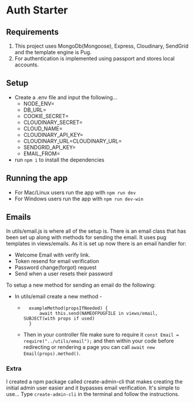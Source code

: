 # Auth Starter
## Requirements
1. This project uses MongoDb(Mongoose), Express, Cloudinary, SendGrid and the template engine is Pug.
2. For authentication is implemented using passport and stores local accounts.
## Setup
* Create a .env file and input the following...
    - NODE_ENV=
    - DB_URL=
    - COOKIE_SECRET=
    - CLOUDINARY_SECRET=
    - CLOUD_NAME=
    - CLOUDINARY_API_KEY=
    - CLOUDINARY_URL=CLOUDINARY_URL=
    - SENDGRID_API_KEY=
    - EMAIL_FROM=
* run `npm i` to install the dependencies

## Running the app
* For Mac/Linux users run the app with `npm run dev`
* For Windows users run the app with `npm run dev-win`

## Emails
In utils/email.js is where all of the setup is. There is an email class that has been set up along with methods for sending the email. It uses pug templates in views/emails. As it is set up now there is an email handler for:
* Welcome Email with verify link.
* Token resend for email verification
* Password change(forgot) request
* Send when a user resets their password

To setup a new method for sending an email do the following:
* In utils/email create a new method - 
    - ```
        exampleMethod(propsIfNeeded) {
            await this.send(NAMEOFPUGFILE in views/email, SUBJECT(with props if used)
        }
    - Then in your controller file make sure to require it `const Email = require("../utils/email");` and then within your code before redirecting or rendering a page you can call `await new Email(props).method()`.

### Extra
I created a npm package called create-admin-cli that makes creating the initial admin user easier and it bypasses email verification. It's simple to use... Type `create-admin-cli` in the terminal and follow the instructions.